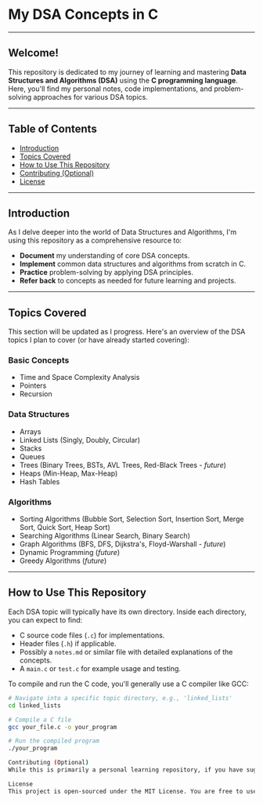 # My DSA Concepts in C

---

## Welcome!

This repository is dedicated to my journey of learning and mastering **Data Structures and Algorithms (DSA)** using the **C programming language**. Here, you'll find my personal notes, code implementations, and problem-solving approaches for various DSA topics.

---

## Table of Contents

- [Introduction](#introduction)
- [Topics Covered](#topics-covered)
- [How to Use This Repository](#how-to-use-this-repository)
- [Contributing (Optional)](#contributing-optional)
- [License](#license)

---

## Introduction

As I delve deeper into the world of Data Structures and Algorithms, I'm using this repository as a comprehensive resource to:

* **Document** my understanding of core DSA concepts.
* **Implement** common data structures and algorithms from scratch in C.
* **Practice** problem-solving by applying DSA principles.
* **Refer back** to concepts as needed for future learning and projects.

---

## Topics Covered

This section will be updated as I progress. Here's an overview of the DSA topics I plan to cover (or have already started covering):

### **Basic Concepts**
* Time and Space Complexity Analysis
* Pointers
* Recursion

### **Data Structures**
* Arrays
* Linked Lists (Singly, Doubly, Circular)
* Stacks
* Queues
* Trees (Binary Trees, BSTs, AVL Trees, Red-Black Trees - *future*)
* Heaps (Min-Heap, Max-Heap)
* Hash Tables

### **Algorithms**
* Sorting Algorithms (Bubble Sort, Selection Sort, Insertion Sort, Merge Sort, Quick Sort, Heap Sort)
* Searching Algorithms (Linear Search, Binary Search)
* Graph Algorithms (BFS, DFS, Dijkstra's, Floyd-Warshall - *future*)
* Dynamic Programming (*future*)
* Greedy Algorithms (*future*)

---

## How to Use This Repository

Each DSA topic will typically have its own directory. Inside each directory, you can expect to find:

* C source code files (`.c`) for implementations.
* Header files (`.h`) if applicable.
* Possibly a `notes.md` or similar file with detailed explanations of the concepts.
* A `main.c` or `test.c` for example usage and testing.

To compile and run the C code, you'll generally use a C compiler like GCC:

```bash
# Navigate into a specific topic directory, e.g., 'linked_lists'
cd linked_lists

# Compile a C file
gcc your_file.c -o your_program

# Run the compiled program
./your_program

Contributing (Optional)
While this is primarily a personal learning repository, if you have suggestions, spot an error, or would like to contribute a better approach to a problem, feel free to open an issue or submit a pull request!

License
This project is open-sourced under the MIT License. You are free to use, modify, and distribute the code for educational and personal purposes.